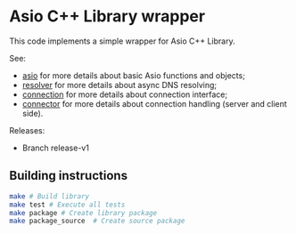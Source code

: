 # Asio C++ Library wrapper

This code implements a simple wrapper for Asio C++ Library.

See:
* [asio](source/asio.md) for more details about basic Asio functions and objects;
* [resolver](source/resolver.md) for more details about async DNS resolving;
* [connection](source/connection.md) for more details about connection interface;
* [connector](source/connector.md) for more details about connection handling (server and client side).

Releases:
* Branch release-v1

## Building instructions

```sh
make # Build library
make test # Execute all tests
make package # Create library package
make package_source  # Create source package
```
